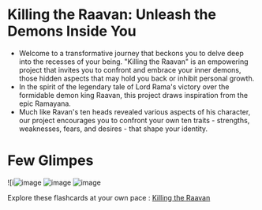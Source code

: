# Killing the Raavan: Unleash the Demons Inside You
- Welcome to a transformative journey that beckons you to delve deep into the recesses of your being. "Killing the Raavan" is an empowering project that invites you to confront and embrace your inner demons, those hidden aspects that may hold you back or inhibit personal growth.
- In the spirit of the legendary tale of Lord Rama's victory over the formidable demon king Raavan, this project draws inspiration from the epic Ramayana.
- Much like Ravan's ten heads revealed various aspects of his character, our project encourages you to confront your own ten traits - strengths, weaknesses, fears, and desires - that shape your identity.


# Few Glimpes
![i![image](https://github.com/MUSKAN1903/KILLING_THE_RAAVAN/assets/70433658/2d0b70d6-328e-4a22-90a4-66b274f316b3)
![image](https://github.com/MUSKAN1903/KILLING_THE_RAAVAN/assets/70433658/6047f4a5-59a9-4a94-b903-859bfbfbbb48)
![image](https://github.com/MUSKAN1903/KILLING_THE_RAAVAN/assets/70433658/90bb5419-f52f-45bc-b1cc-c7a5c686d6c2)


Explore these flashcards at your own pace : [Killing the Raavan](https://muskan1903.github.io/KILLING_THE_RAAVAN/)
